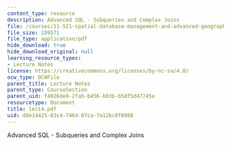 ```yaml
---
content_type: resource
description: Advanced SQL - Subqueries and Complex Joins
file: /courses/11-521-spatial-database-management-and-advanced-geographic-information-systems-spring-2003/dde1442583c4746d07ca7a12bc0f6988_lect4.pdf
file_size: 159571
file_type: application/pdf
hide_download: true
hide_download_original: null
learning_resource_types:
- Lecture Notes
license: https://creativecommons.org/licenses/by-nc-sa/4.0/
ocw_type: OCWFile
parent_title: Lecture Notes
parent_type: CourseSection
parent_uid: f4026de9-2fa5-b456-b93b-b5df5d47745e
resourcetype: Document
title: lect4.pdf
uid: dde14425-83c4-746d-07ca-7a12bc0f6988
---
```

Advanced SQL - Subqueries and Complex Joins